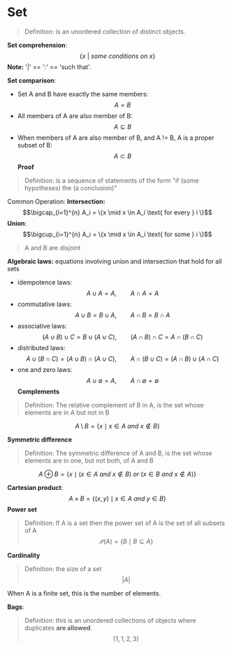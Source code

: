 # Set

> Definition: is an unordered collection of distinct objects.

**Set comprehension**:
$$\{x\ |\ some\ conditions\ on\ x\}$$
**Note:** '|' == ':' == 'such that'.

**Set comparison**:
- Set A and B have exactly the same members: $$ A = B $$
- All members of A are also member of B: $$ A \subseteq B$$
- When members of A are also member of B, and A != B, A is a proper subset of B: $$ A \subset B$$
**Proof**
> Definition: is a sequence of statements of the form "if (some hypotheses) the (a conclusion)"

Common Operation:
**Intersection:** 
$$\bigcap_{i=1}^{n} A_i = \{x \mid x \in A_i \text{ for every } i \}$$
**Union**:
$$\bigcup_{i=1}^{n} A_i = \{x \mid x \in A_i \text{ for some } i \}$$
> A and B are disjoint 

**Algebraic laws:** equations involving union and intersection that hold for all sets
- idempotence laws: $$A \cup A = A,\qquad 
  A\cap A = A$$
- commutative laws: $$A \cup B = B \cup A,\qquad A \cap B = B\cap A$$
- associative laws: $$(A \cup B) \cup C = B \cup (A\cup C), \qquad (A \cap B)\cap C = A \cap (B \cap C)$$
- distributed laws: $$A\cup (B\cap C) = (A\cup B) \cap (A\cup C), \qquad A\cap (B\cup C) = (A\cap B) \cup (A\cap C)$$
- one and zero laws: $$A\cup \emptyset = A, \qquad A\cap \emptyset = \emptyset$$
**Complements**
> Definition: The relative complement of B in A, is the set whose elements are in A but not in B

$$A\setminus B = \{x \mid x \in A \ and\ x \notin B\}$$

**Symmetric difference**
> Definition: The symmetric difference of A and B, is the set whose elements are in one, but not both, of A and B

$$A \oplus B = \{x \mid ( x \in A\ and\ x \notin B)\ or\ (x \in B\ and\ x \notin A)\}$$

**Cartesian product**:
$$A \times B = \{(x,y) \mid x \in A\ and\ y \in B\}$$
**Power set**
> Definition: If A is a set then the power set of A is the set of all subsets of A
$$\mathscr{P}(A) = \{B \mid B \subseteq A\}$$

**Cardinality**
> Definition: the size of a set $$|A|$$

When A is a finite set, this is the number of elements.

**Bags**:
> Definition: this is an unordered collections of objects where duplicates **are allowed**. $$\{1,1,2,3\}$$

